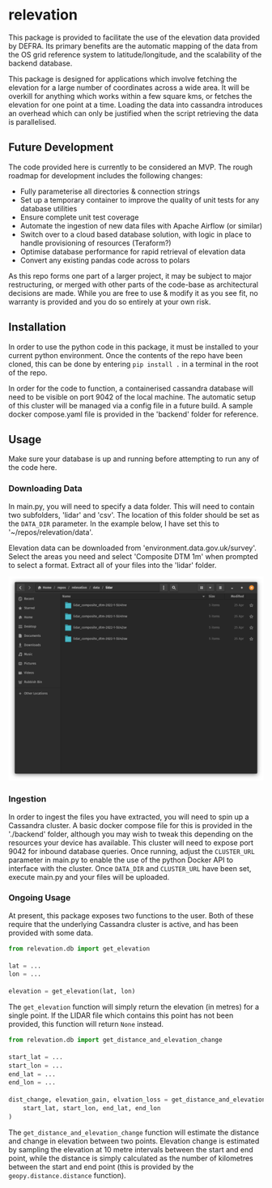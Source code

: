 # relevation

This package is provided to facilitate the use of the elevation data provided by DEFRA. Its primary benefits are the automatic mapping of the data from the OS grid reference system to latitude/longitude, and the scalability of the backend database.

This package is designed for applications which involve fetching the elevation for a large number of coordinates across a wide area. It will be overkill for anything which works within a few square kms, or fetches the elevation for one point at a time. Loading the data into cassandra introduces an overhead which can only be justified when the script retrieving the data is parallelised.

## Future Development

The code provided here is currently to be considered an MVP. The rough roadmap for development includes the following changes:

* Fully parameterise all directories & connection strings
* Set up a temporary container to improve the quality of unit tests for any database utilities
* Ensure complete unit test coverage
* Automate the ingestion of new data files with Apache Airflow (or similar)
* Switch over to a cloud based database solution, with logic in place to handle provisioning of resources (Teraform?)
* Optimise database performance for rapid retrieval of elevation data
* Convert any existing pandas code across to polars

As this repo forms one part of a larger project, it may be subject to major restructuring, or merged with other parts of the code-base as architectural decisions are made. While you are free to use & modify it as you see fit, no warranty is provided and you do so entirely at your own risk.

## Installation

In order to use the python code in this package, it must be installed to your current python environment. Once the contents of the repo have been cloned, this can be done by entering `pip install .` in a terminal in the root of the repo.

In order for the code to function, a containerised cassandra database will need to be visible on port 9042 of the local machine. The automatic setup of this cluster will be managed via a config file in a future build. A sample docker compose.yaml file is provided in the 'backend' folder for reference.

## Usage

Make sure your database is up and running before attempting to run any of the code here.

### Downloading Data

In main.py, you will need to specify a data folder. This will need to contain two subfolders, 'lidar' and 'csv'. The location of this folder should be set as the `DATA_DIR` parameter. In the example below, I have set this to '~/repos/relevation/data'.

Elevation data can be downloaded from 'environment.data.gov.uk/survey'. Select the areas you need and select 'Composite DTM 1m' when prompted to select a format. Extract all of your files into the 'lidar' folder.

![Example Data](./assets/example_data_directory.png)

### Ingestion

In order to ingest the files you have extracted, you will need to spin up a Cassandra cluster. A basic docker compose file for this is provided in the './backend' folder, although you may wish to tweak this depending on the resources your device has available. This cluster will need to expose port 9042 for inbound database queries.
Once running, adjust the `CLUSTER_URL` parameter in main.py to enable the use of the python Docker API to interface with the cluster.
Once `DATA_DIR` and `CLUSTER_URL` have been set, execute main.py and your files will be uploaded.

### Ongoing Usage

At present, this package exposes two functions to the user. Both of these require that the underlying Cassandra cluster is active, and has been provided with some data.

```python
from relevation.db import get_elevation

lat = ...
lon = ...

elevation = get_elevation(lat, lon)
```

The `get_elevation` function will simply return the elevation (in metres) for a single point. If the LIDAR file which contains this point has not been provided, this function will return `None` instead.

```python
from relevation.db import get_distance_and_elevation_change

start_lat = ...
start_lon = ...
end_lat = ...
end_lon = ...

dist_change, elevation_gain, elvation_loss = get_distance_and_elevation_change(
    start_lat, start_lon, end_lat, end_lon
)
```

The `get_distance_and_elevation_change` function will estimate the distance and change in elevation between two points. Elevation change is estimated by sampling the elevation at 10 metre intervals between the start and end point, while the distance is simply calculated as the number of kilometres between the start and end point (this is provided by the `geopy.distance.distance` function).